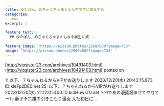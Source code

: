 ```yaml
---
title: ゆたぼん、めちゃくちゃまともな中学生に成長する
categories:
- news
excerpt: |
  
feature_text: |
  ## ゆたぼん、めちゃくちゃまともな中学生に成...
  
feature_image: "https://picsum.photos/2560/600?image=733"
image: "https://picsum.photos/2560/600?image=733"
---
```


[http://vipsister23.com/archives/10491403.html](http://vipsister23.com/archives/10491403.html)
posted on 

<!--more-->

1: 以下、？ちゃんねるからVIPがお送りします 2023/12/20(水) 20:43:15.873 ID:kleFp2DE0.net 25: 以下、？ちゃんねるからVIPがお送りします 2023/12/20(水) 21:12:01.400 ID:bi4HuwsT0.net &gt;&gt;1であの漫画読ませてやりてーわ 藤子不二雄の引きこもり漫画 入社初日に...

